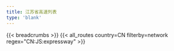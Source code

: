 ```yaml
---
title: 江苏省高速列表
type: 'blank'
---
```


{{< breadcrumbs >}}
{{< all_routes country=CN filterby=network regex="CN:JS:expressway" >}}
